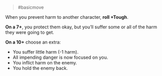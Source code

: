 > #basicmove 

When you prevent harm to another character, **roll +Tough**.

**On a 7+**, you protect them okay, but you’ll suffer some or all of the harm they were going to get.

**On a 10+** choose an extra:
- You suffer little harm (-1 harm).
- All impending danger is now focused on you.
- You inflict harm on the enemy.
- You hold the enemy back.
